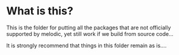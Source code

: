 # What is this?

This is the folder for putting all the packages that are not officially supported by melodic, yet still work if we build from source code...

It is strongly recommend that things in this folder remain as is....